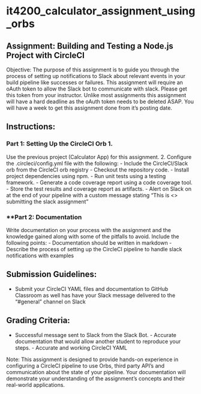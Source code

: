 # it4200_calculator_assignment_using_orbs

## Assignment: Building and Testing a Node.js Project with CircleCI

Objective: The purpose of this assignment is to guide you through the process of setting up notifications to Slack about relevant events in your build pipeline like successes or failures. This assignment will require an oAuth token to allow the Slack bot to communicate with slack. Please get this token from your instructor. Unlike most assignments this assignment will have a hard deadline as the oAuth token needs to be deleted ASAP. You will have a week to get this assignment done from it’s posting date.

## Instructions:

### Part 1: Setting Up the CircleCI Orb 1. 
Use the previous project (Calculator App) for this assignment. 2. Configure the .circleci/config.yml file with the following: - Include the CircleCI/Slack orb from the CircleCI orb registry - Checkout the repository code. - Install project dependencies using npm. - Run unit tests using a testing framework. - Generate a code coverage report using a code coverage tool. - Store the test results and coverage report as artifacts. - Alert on Slack on at the end of your pipeline with a custom message stating “This is <> submitting the slack assignment”

### **Part 2: Documentation 
Write documentation on your process with the assignment and the knowledge gained along with some of the pitfalls to avoid. Include the following points: - Documentation should be written in markdown - Describe the process of setting up the CircleCI pipeline to handle slack notifications with examples

## Submission Guidelines: 
- Submit your CircleCI YAML files and documentation to GitHub Classroom  as well has have your Slack message delivered to the “#general” channel on Slack

## Grading Criteria: 
- Successful message sent to Slack from the Slack Bot. - Accurate documentation that would allow another student to reproduce your steps. - Accurate and working CircleCI YAML

Note: This assignment is designed to provide hands-on experience in configuring a CircleCI pipeline to use Orbs, third party API’s and communication about the state of your pipeline. Your documentation will demonstrate your understanding of the assignment’s concepts and their real-world applications.
